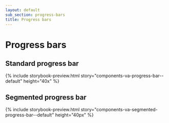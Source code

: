 ```yaml
---
layout: default
sub_section: progress-bars
title: Progress bars
---
```


# Progress bars

## Standard progress bar

{% include storybook-preview.html story="components-va-progress-bar--default" height="40x" %}

## Segmented progress bar

{% include storybook-preview.html story="components-va-segmented-progress-bar--default" height="40px" %}

